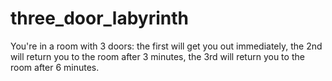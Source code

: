 # three_door_labyrinth
You're in a room with 3 doors: the first will get you out immediately, the 2nd will return you to the room after 3 minutes, the 3rd will return you to the room after 6 minutes.
